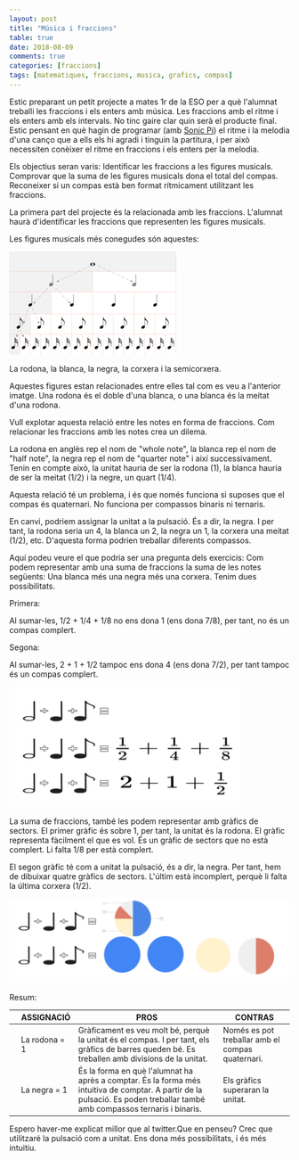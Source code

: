 ```yaml
---
layout: post
title: "Música i fraccions"
table: true
date: 2018-08-09
comments: true
categories: [fraccions]
tags: [matematiques, fraccions, musica, grafics, compas]
---
```


Estic preparant un petit projecte a mates 1r de la ESO per a què l'alumnat treballi les fraccions i els enters amb música. Les fraccions amb el ritme i els enters amb els intervals. No tinc gaire clar quin serà el producte final. Estic pensant en què hagin de programar (amb [Sonic Pi](https://sonic-pi.net/)) el ritme i la melodia d'una canço que a ells els hi agradi i tinguin la partitura, i per això necessiten conèixer el ritme en fraccions i els enters per la melodia.

Els objectius seran varis: Identificar les fraccions a les figures musicals. Comprovar que la suma de les figures musicals dona el total del compas. Reconeixer si un compas està ben format rítmicament utilitzant les fraccions.

La primera part del projecte és la relacionada amb les fraccions. L'alumnat haurà d'identificar les fraccions que representen les figures musicals.

Les figures musicals més conegudes són aquestes:

![Notes Musicals](/assets/img/notesmusicals.png)

La rodona, la blanca, la negra, la corxera i la semicorxera.

Aquestes figures estan relacionades entre elles tal com es veu a l'anterior imatge. Una rodona és el doble d'una blanca, o una blanca és la meitat d'una rodona.

Vull explotar aquesta relació entre les notes en forma de fraccions. Com relacionar les fraccions amb les notes crea un dilema.

La rodona en anglès rep el nom de "whole note", la blanca rep el nom de "half note", la negra rep el nom de "quarter note" i així successivament. Tenin en compte això, la unitat hauria de ser la rodona (1), la blanca hauria de ser la meitat (1/2) i la negre, un quart (1/4).

Aquesta relació té un problema, i és que només funciona si suposes que el compas és quaternari. No funciona per compassos binaris ni ternaris.

En canvi, podriem assignar la unitat a la pulsació. És a dir, la negra. I per tant, la rodona seria un 4, la blanca un 2, la negra un 1, la corxera una meitat (1/2), etc. D'aquesta forma podrien treballar diferents compassos.

Aquí podeu veure el que podria ser una pregunta dels exercicis: Com podem representar amb una suma de fraccions la suma de les notes següents: Una blanca més una negra més una corxera. Tenim dues possibilitats.

Primera:

Al sumar-les, 1/2 + 1/4 + 1/8 no ens dona 1 (ens dona 7/8), per tant, no és un compas complert.

Segona:

Al sumar-les, 2 + 1 + 1/2 tampoc ens dona 4 (ens dona 7/2), per tant tampoc és un compas complert.

![Notes Musicals](/assets/img/sumafraccions.png)

La suma de fraccions, també les podem representar amb gràfics de sectors. El primer gràfic és sobre 1, per tant, la unitat és la rodona. El gràfic representa fàcilment el que es vol. És un gràfic de sectors que no està complert. Li falta 1/8 per està complert.

El segon gràfic té com a unitat la pulsació, és a dir, la negra. Per tant, hem de dibuixar quatre gràfics de sectors. L'últim està incomplert, perquè li falta la última corxera (1/2).

![Notes Musicals](/assets/img/grafics.png)

Resum:

|   | ASSIGNACIÓ | PROS | CONTRAS  |
|---|------------|-------------|--|
|   | La rodona = 1 | Gràficament es veu molt bé, perquè la unitat és el compas. I per tant, els gràfics de barres queden bé.  Es treballen amb divisions de la unitat. | Només es pot treballar amb el compas quaternari. |
|   | La negra = 1 | És la forma en què l'alumnat ha après a comptar.  És la forma més intuitiva de comptar. A partir de la pulsació. Es poden treballar també amb compassos ternaris i binaris. | Els gràfics superaran la unitat.  |

Espero haver-me explicat millor que al twitter.Que en penseu? Crec que utilitzaré la pulsació com a unitat. Ens dona més possibilitats, i és més intuitiu.
